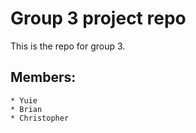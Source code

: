 Group 3 project repo
==== 

This is the repo for group 3.

## Members:
	* Yuie
	* Brian
	* Christopher
